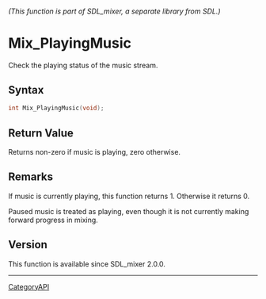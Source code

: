 ###### (This function is part of SDL_mixer, a separate library from SDL.)
# Mix_PlayingMusic

Check the playing status of the music stream.

## Syntax

```c
int Mix_PlayingMusic(void);

```

## Return Value

Returns non-zero if music is playing, zero otherwise.

## Remarks

If music is currently playing, this function returns 1. Otherwise it
returns 0.

Paused music is treated as playing, even though it is not currently making
forward progress in mixing.

## Version

This function is available since SDL_mixer 2.0.0.

----
[CategoryAPI](CategoryAPI.md)
